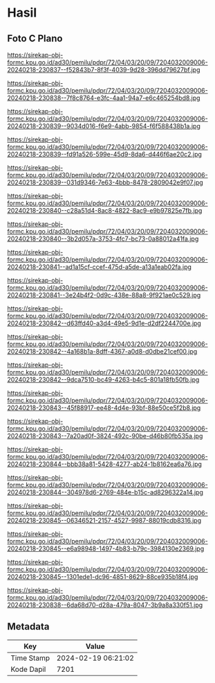 # Hasil

## Foto C Plano

https://sirekap-obj-formc.kpu.go.id/ad30/pemilu/pdpr/72/04/03/20/09/7204032009006-20240218-230837--f52843b7-8f3f-4039-9d28-396dd79627bf.jpg

https://sirekap-obj-formc.kpu.go.id/ad30/pemilu/pdpr/72/04/03/20/09/7204032009006-20240218-230838--7f8c8764-e3fc-4aa1-94a7-e6c465254bd8.jpg

https://sirekap-obj-formc.kpu.go.id/ad30/pemilu/pdpr/72/04/03/20/09/7204032009006-20240218-230839--9034d016-f6e9-4abb-9854-f6f588438b1a.jpg

https://sirekap-obj-formc.kpu.go.id/ad30/pemilu/pdpr/72/04/03/20/09/7204032009006-20240218-230839--fd91a526-599e-45d9-8da6-d446f6ae20c2.jpg

https://sirekap-obj-formc.kpu.go.id/ad30/pemilu/pdpr/72/04/03/20/09/7204032009006-20240218-230839--031d9346-7e63-4bbb-8478-2809042e9f07.jpg

https://sirekap-obj-formc.kpu.go.id/ad30/pemilu/pdpr/72/04/03/20/09/7204032009006-20240218-230840--c28a51d4-8ac8-4822-8ac9-e9b97825e7fb.jpg

https://sirekap-obj-formc.kpu.go.id/ad30/pemilu/pdpr/72/04/03/20/09/7204032009006-20240218-230840--3b2d057a-3753-4fc7-bc73-0a88012a41fa.jpg

https://sirekap-obj-formc.kpu.go.id/ad30/pemilu/pdpr/72/04/03/20/09/7204032009006-20240218-230841--ad1a15cf-ccef-475d-a5de-a13a1eab02fa.jpg

https://sirekap-obj-formc.kpu.go.id/ad30/pemilu/pdpr/72/04/03/20/09/7204032009006-20240218-230841--3e24b4f2-0d9c-438e-88a8-9f921ae0c529.jpg

https://sirekap-obj-formc.kpu.go.id/ad30/pemilu/pdpr/72/04/03/20/09/7204032009006-20240218-230842--d63ffd40-a3d4-49e5-9d1e-d2df2244700e.jpg

https://sirekap-obj-formc.kpu.go.id/ad30/pemilu/pdpr/72/04/03/20/09/7204032009006-20240218-230842--4a168b1a-8dff-4367-a0d8-d0dbe21cef00.jpg

https://sirekap-obj-formc.kpu.go.id/ad30/pemilu/pdpr/72/04/03/20/09/7204032009006-20240218-230842--9dca7510-bc49-4263-b4c5-801a18fb50fb.jpg

https://sirekap-obj-formc.kpu.go.id/ad30/pemilu/pdpr/72/04/03/20/09/7204032009006-20240218-230843--45f88917-ee48-4d4e-93bf-88e50ce5f2b8.jpg

https://sirekap-obj-formc.kpu.go.id/ad30/pemilu/pdpr/72/04/03/20/09/7204032009006-20240218-230843--7a20ad0f-3824-492c-90be-d46b80fb535a.jpg

https://sirekap-obj-formc.kpu.go.id/ad30/pemilu/pdpr/72/04/03/20/09/7204032009006-20240218-230844--bbb38a81-5428-4277-ab24-1b8162ea6a76.jpg

https://sirekap-obj-formc.kpu.go.id/ad30/pemilu/pdpr/72/04/03/20/09/7204032009006-20240218-230844--304978d6-2769-484e-b15c-ad8296322a14.jpg

https://sirekap-obj-formc.kpu.go.id/ad30/pemilu/pdpr/72/04/03/20/09/7204032009006-20240218-230845--06346521-2157-4527-9987-88019cdb8316.jpg

https://sirekap-obj-formc.kpu.go.id/ad30/pemilu/pdpr/72/04/03/20/09/7204032009006-20240218-230845--e6a98948-1497-4b83-b79c-3984130e2369.jpg

https://sirekap-obj-formc.kpu.go.id/ad30/pemilu/pdpr/72/04/03/20/09/7204032009006-20240218-230845--1301ede1-dc96-4851-8629-88ce935b18f4.jpg

https://sirekap-obj-formc.kpu.go.id/ad30/pemilu/pdpr/72/04/03/20/09/7204032009006-20240218-230838--6da68d70-d28a-479a-8047-3b9a8a330f51.jpg


## Metadata

| Key        | Value               |
| ---------- | ------------------- |
| Time Stamp | 2024-02-19 06:21:02 |
| Kode Dapil | 7201                |



